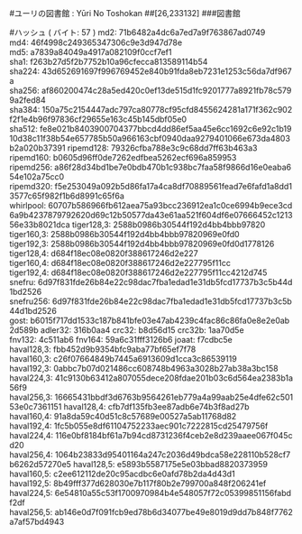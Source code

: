 #ユーリの図書館 : Yūri No Toshokan
##[26,233132]
###図書館

#ハッシュ ( バイト: 57 )
md2: 71b6482a4dc6a7ed7a9f763867ad0749
md4: 46f4998c249365347306c9e3d947d78e
md5: a7839a84049a4917a082109f0ccf7ef1
sha1: f263b27d5f2b7752b10a96cfecca813589114b54
sha224: 43d652691697f996769452e840b91fda8eb7231e1253c56da7df967a
sha256: af860200474c28a5ed420c0ef13de515d1fc9201777a8921fb78c5799a2fed84
sha384: 150a75c2154447adc797ca80778cf95cfd8455624281a171f362c902f2f1e4b96f97836cf29655e163c45b145dbf05e0
sha512: fe8e021b8403900704377bbcd4dd86ef5aa45e6cc1692c6e92c1b1910d38c11f38b54e657785b50a966163cbf0940daa9279401066e673da4803b2a020b37391
ripemd128: 79326cfba788e3c9c68dd7ff63b463a3
ripemd160: b0605d96ff0de7262edfbea5262ecf696a859953
ripemd256: a86f28d34bd1be7e0bdb470b1c938bc7faa58f9866d16e0eaba654e102a75cc0
ripemd320: f5e253049a092b5d86fa17a4ca8df70889561fead7e6fafd1a8dd13577c65f982f1b6d8991c65f6a
whirlpool: 60707b586966fb612aea75a93bcc236912ea1c0ce6994b9ece3cd6a9b4237879792620d69c12b50577da43e61aa521f604df6e07666452c121356e33b8021dca
tiger128,3: 2588b0986b30544f192d4bb4bbb97820
tiger160,3: 2588b0986b30544f192d4bb4bbb97820969e0fd0
tiger192,3: 2588b0986b30544f192d4bb4bbb97820969e0fd0d1778126
tiger128,4: d684f18ec08e0820f388617246d2e227
tiger160,4: d684f18ec08e0820f388617246d2e227795f11cc
tiger192,4: d684f18ec08e0820f388617246d2e227795f11cc4212d745
snefru: 6d97f831fde26b84e22c98dac7fba1edad1e31db5fcd17737b3c5b44d1bd2526
snefru256: 6d97f831fde26b84e22c98dac7fba1edad1e31db5fcd17737b3c5b44d1bd2526
gost: b6015f717dd1533c187b841bfe03e47ab4239c4fac86c86fa0e8e2e0ab2d589b
adler32: 316b0aa4
crc32: b8d56d15
crc32b: 1aa70d5e
fnv132: 4c511ab6
fnv164: 59a6c31fff3126b6
joaat: f7cdbc5e
haval128,3: fbb452d9b9354bfc9aba77bf65ef7f78
haval160,3: c26f07664849b7445a6913609d1cca3c86539119
haval192,3: 0abbc7b07d021486cc608748b4963a3028b27ab38a3bc158
haval224,3: 41c9130b63412a807055dece208fdae201b03c6d564ea2383b1a56f9
haval256,3: 16665431bbdf3d6763b9564261eb779a4a99aab25e4dfe62c50153e0c7361151
haval128,4: cfb7df135fb3ee87adb6e74b3f8ad27b
haval160,4: 91a8da59c40d51c8c57689e00527a5ab11768d82
haval192,4: 1fc5b055e8df61104752233aec901c7222815cd25479756f
haval224,4: 116e0bf8184bf61a7b94cd8731236f4ceb2e8d239aaee067f045cd20
haval256,4: 1064b23833d95401164a247c2036d49bdca58e228110b528cf7b6262d57270e5
haval128,5: e5893b5587175e5e03bbad8820373959
haval160,5: c2ee612112de20c95acdbc6e0afd78b2da4d43d1
haval192,5: 8b49fff377d628030e7b117f80b2e799700a848f206241ef
haval224,5: 6e54810a55c53f1700970984b4e548057f72c05399851156fabdf2df
haval256,5: ab146e0d7f091fcb9ed78b6d34077be49e8019d9dd7b848f7762a7af57bd4943
